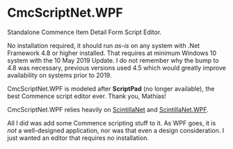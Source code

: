 # CmcScriptNet.WPF
Standalone Commence Item Detail Form Script Editor.

No installation required, it should run *as-is* on any system with .Net Framework 4.8 or higher installed. That requires at minimum Windows 10 system with the 10 May 2019 Update. I do not remember why the bump to 4.8 was necessary, previous versions used 4.5 which would greatly improve availability on systems prior to 2019.

CmcScriptNet.WPF is modeled after <b>ScriptPad</b> (no longer available), the best Commence script editor ever. Thank you, Mathias!

CmcScriptNet.WPF relies heavily on <a href="https://github.com/jacobslusser/ScintillaNET">ScintillaNet</a> and <a href="https://github.com/Stumpii/ScintillaNET.WPF">ScintillaNet.WPF</a>.

All I did was add some Commence scripting stuff to it. As WPF goes, it is *not* a well-designed application, nor was that even a design consideration. I just wanted an editor that requires no installation.
